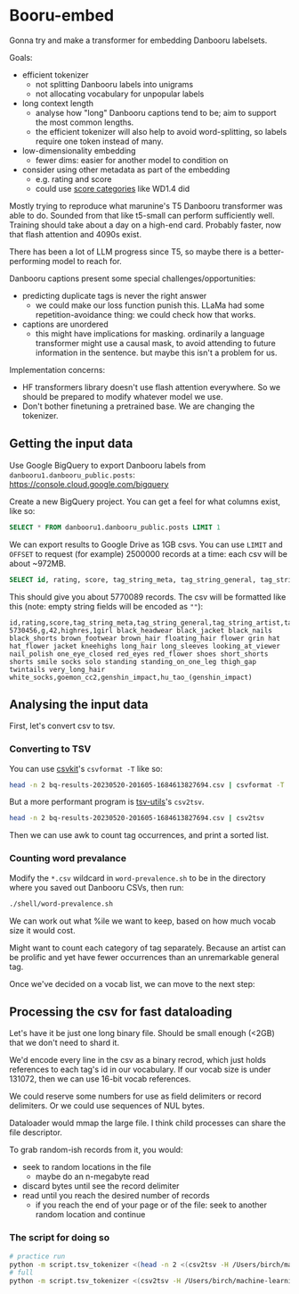 # Booru-embed

Gonna try and make a transformer for embedding Danbooru labelsets.

Goals:

- efficient tokenizer
  - not splitting Danbooru labels into unigrams
  - not allocating vocabulary for unpopular labels
- long context length
  - analyse how "long" Danbooru captions tend to be; aim to support the most common lengths.
  - the efficient tokenizer will also help to avoid word-splitting, so labels require one token instead of many.
- low-dimensionality embedding
  - fewer dims: easier for another model to condition on
- consider using other metadata as part of the embedding
  - e.g. rating and score
  - could use [score categories](https://gist.github.com/harubaru/8581e780a1cf61352a739f2ec2eef09b?permalink_comment_id=4422511#prompting) like WD1.4 did

Mostly trying to reproduce what marunine's T5 Danbooru transformer was able to do. Sounded from that like t5-small can perform sufficiently well. Training should take about a day on a high-end card. Probably faster, now that flash attention and 4090s exist.

There has been a lot of LLM progress since T5, so maybe there is a better-performing model to reach for.

Danbooru captions present some special challenges/opportunities:

- predicting duplicate tags is never the right answer
  - we could make our loss function punish this. LLaMa had some repetition-avoidance thing: we could check how that works.
- captions are unordered
  - this might have implications for masking. ordinarily a language transformer might use a causal mask, to avoid attending to future information in the sentence. but maybe this isn't a problem for us.

Implementation concerns:

- HF transformers library doesn't use flash attention everywhere. So we should be prepared to modify whatever model we use.
- Don't bother finetuning a pretrained base. We are changing the tokenizer.

## Getting the input data

Use Google BigQuery to export Danbooru labels from `danbooru1.danbooru_public.posts`:  
https://console.cloud.google.com/bigquery

Create a new BigQuery project. You can get a feel for what columns exist, like so:

```sql
SELECT * FROM danbooru1.danbooru_public.posts LIMIT 1
```

We can export results to Google Drive as 1GB csvs.
You can use `LIMIT` and `OFFSET` to request (for example) 2500000 records at a time: each csv will be about ~972MB.

```sql
SELECT id, rating, score, tag_string_meta, tag_string_general, tag_string_artist, tag_string_copyright, tag_string_character FROM danbooru1.danbooru_public.posts WHERE is_deleted = false and is_banned = false and is_flagged = false LIMIT 2500000 OFFSET 0
```

This should give you about 5770089 records. The csv will be formatted like this (note: empty string fields will be encoded as `""`):

```
id,rating,score,tag_string_meta,tag_string_general,tag_string_artist,tag_string_copyright,tag_string_character
5730456,g,42,highres,1girl black_headwear black_jacket black_nails black_shorts brown_footwear brown_hair floating_hair flower grin hat hat_flower jacket kneehighs long_hair long_sleeves looking_at_viewer nail_polish one_eye_closed red_eyes red_flower shoes short_shorts shorts smile socks solo standing standing_on_one_leg thigh_gap twintails very_long_hair white_socks,goemon_cc2,genshin_impact,hu_tao_(genshin_impact)
```

## Analysing the input data

First, let's convert csv to tsv.

### Converting to TSV

You can use [csvkit](https://csvkit.readthedocs.io/en/latest/tutorial/1_getting_started.html#installing-csvkit)'s `csvformat -T` like so:

```bash
head -n 2 bq-results-20230520-201605-1684613827694.csv | csvformat -T
```

But a more performant program is [tsv-utils](https://github.com/eBay/tsv-utils)'s `csv2tsv`.

```bash
head -n 2 bq-results-20230520-201605-1684613827694.csv | csv2tsv
```

Then we can use awk to count tag occurrences, and print a sorted list.  

### Counting word prevalance

Modify the `*.csv` wildcard in `word-prevalence.sh` to be in the directory where you saved out Danbooru CSVs, then run:

```bash
./shell/word-prevalence.sh
```

We can work out what %ile we want to keep, based on how much vocab size it would cost.

Might want to count each category of tag separately. Because an artist can be prolific and yet have fewer occurrences than an unremarkable general tag.

Once we've decided on a vocab list, we can move to the next step:

## Processing the csv for fast dataloading

Let's have it be just one long binary file. Should be small enough (<2GB) that we don't need to shard it.

We'd encode every line in the csv as a binary recrod, which just holds references to each tag's id in our vocabulary.
If our vocab size is under 131072, then we can use 16-bit vocab references.  

We could reserve some numbers for use as field delimiters or record delimiters. Or we could use sequences of NUL bytes.

Dataloader would mmap the large file. I think child processes can share the file descriptor.

To grab random-ish records from it, you would:

- seek to random locations in the file
  - maybe do an n-megabyte read
- discard bytes until see the record delimiter
- read until you reach the desired number of records
  - if you reach the end of your page or of the file: seek to another random location and continue

### The script for doing so

```bash
# practice run
python -m script.tsv_tokenizer <(head -n 2 <(csv2tsv -H /Users/birch/machine-learning/danbooru-bigquery/bq-results-20230521-125535-1684673819225.csv))
# full
python -m script.tsv_tokenizer <(csv2tsv -H /Users/birch/machine-learning/danbooru-bigquery/*.csv)
```